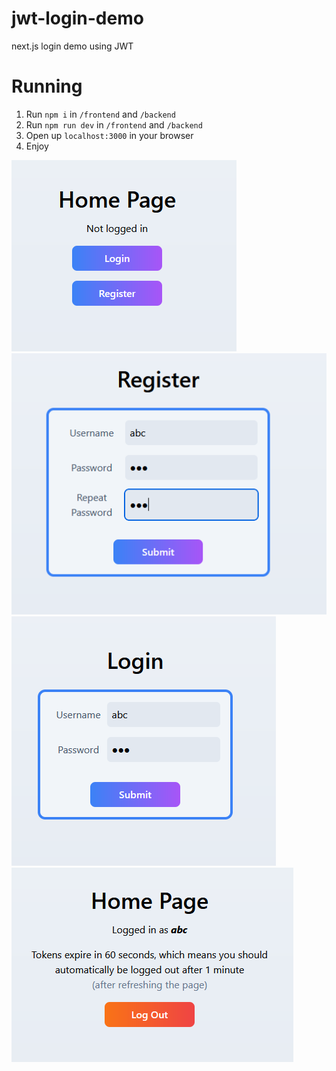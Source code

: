 # jwt-login-demo
next.js login demo using JWT

# Running

1. Run `npm i` in `/frontend` and `/backend`
2. Run `npm run dev` in `/frontend` and `/backend`
3. Open up `localhost:3000` in your browser
4. Enjoy

![](github/1.png)
![](github/2.png)
![](github/3.png)
![](github/4.png)

